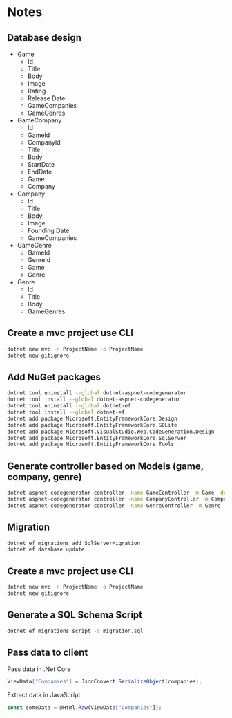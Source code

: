 # Notes

## Database design

- Game
  - Id
  - Title
  - Body
  - Image
  - Rating
  - Release Date
  - GameCompanies
  - GameGenres
- GameCompany
  - Id
  - GameId
  - CompanyId
  - Title
  - Body
  - StartDate
  - EndDate
  - Game
  - Company
- Company
  - Id
  - Title
  - Body
  - Image
  - Founding Date
  - GameCompanies
- GameGenre
  - GameId
  - GenreId
  - Game
  - Genre
- Genre
  - Id
  - Title
  - Body
  - GameGenres

## Create a mvc project use CLI

```bash
dotnet new mvc -n ProjectName -o ProjectName
dotnet new gitignore
```

## Add NuGet packages

```bash
dotnet tool uninstall --global dotnet-aspnet-codegenerator
dotnet tool install --global dotnet-aspnet-codegenerator
dotnet tool uninstall --global dotnet-ef
dotnet tool install --global dotnet-ef
dotnet add package Microsoft.EntityFrameworkCore.Design
dotnet add package Microsoft.EntityFrameworkCore.SQLite
dotnet add package Microsoft.VisualStudio.Web.CodeGeneration.Design
dotnet add package Microsoft.EntityFrameworkCore.SqlServer
dotnet add package Microsoft.EntityFrameworkCore.Tools
```

## Generate controller based on Models (game, company, genre)

```bash
dotnet aspnet-codegenerator controller -name GameController -m Game -dc GameManagementMvc.Data.GameManagementMvcContext --relativeFolderPath Controllers --useDefaultLayout --referenceScriptLibraries --databaseProvider mssql-server -f
dotnet aspnet-codegenerator controller -name CompanyController -m Company -dc GameManagementMvc.Data.GameManagementMvcContext --relativeFolderPath Controllers --useDefaultLayout --referenceScriptLibraries --databaseProvider mssql-server -f
dotnet aspnet-codegenerator controller -name GenreController -m Genre -dc GameManagementMvc.Data.GameManagementMvcContext --relativeFolderPath Controllers --useDefaultLayout --referenceScriptLibraries --databaseProvider mssql-server -f
```

## Migration

```bash
dotnet ef migrations add SqlServerMigration
dotnet ef database update
```

## Create a mvc project use CLI

```bash
dotnet new mvc -n ProjectName -o ProjectName
dotnet new gitignore
```

## Generate a SQL Schema Script

```bash
dotnet ef migrations script -o migration.sql
```

## Pass data to client

Pass data in .Net Core

```csharp
ViewData["Companies"] = JsonConvert.SerializeObject(companies);
```

Extract data in JavaScript

```js
const someData = @Html.Raw(ViewData["Companies"]);
```
